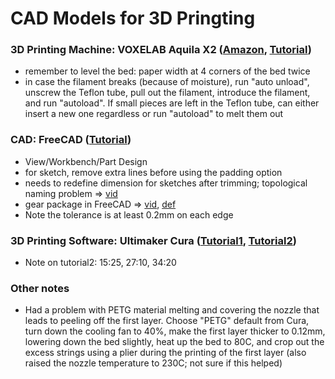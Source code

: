 # CAD Models for 3D Pringting

### 3D Printing Machine: VOXELAB Aquila X2 (<a href="https://www.amazon.de/gp/product/B092S76V2B">Amazon</a>, <a href="https://www.youtube.com/watch?v=nGWpDWlgkzw">Tutorial</a>)
- remember to level the bed: paper width at 4 corners of the bed twice
- in case the filament breaks (because of moisture), run "auto unload", unscrew the Teflon tube, pull out the filament, introduce the filament, and run "autoload". If small pieces are left in the Teflon tube, can either insert a new one regardless or run "autoload" to melt them out

### CAD: FreeCAD (<a href="https://www.youtube.com/watch?v=uh5aN_Di8J0">Tutorial</a>)
- View/Workbench/Part Design
- for sketch, remove extra lines before using the padding option
- needs to redefine dimension for sketches after trimming; topological naming problem => <a href="https://www.youtube.com/watch?v=0UlnrG-2atk">vid</a>
- gear package in FreeCAD => <a href="https://www.youtube.com/watch?v=Wu-zGDy7WQI">vid</a>, <a href="https://fab.cba.mit.edu/classes/863.09/people/cranor/How_to_Make_(Almost)_Anything/David_Cranor/Entries/2009/10/12_Entry_1_files/module.pdf">def</a>
- Note the tolerance is at least 0.2mm on each edge

### 3D Printing Software: Ultimaker Cura (<a href="https://www.youtube.com/watch?v=i-2qFVHKULE">Tutorial1</a>, <a href="https://www.youtube.com/watch?v=ejTC82nLS9g">Tutorial2</a>)
- Note on tutorial2: 15:25, 27:10, 34:20

### Other notes
- Had a problem with PETG material melting and covering the nozzle that leads to peeling off the first layer. Choose "PETG" default from Cura, turn down the cooling fan to 40%, make the first layer thicker to 0.12mm, lowering down the bed slightly, heat up the bed to 80C, and crop out the excess strings using a plier during the printing of the first layer (also raised the nozzle temperature to 230C; not sure if this helped)

